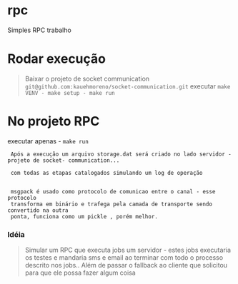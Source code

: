 # rpc
Simples RPC trabalho

# Rodar execução

> Baixar o projeto de socket communication `git@github.com:kauehmoreno/socket-communication.git`
> executar `make VENV - make setup - make run `


# No projeto RPC

executar apenas - `make run `

```
 Após a execução um arquivo storage.dat será criado no lado servidor - projeto de socket- communication...

 com todas as etapas catalogados simulando um log de operação


 msgpack é usado como protocolo de comunicao entre o canal - esse protocolo
 transforma em binário e trafega pela camada de transporte sendo convertido na outra
 ponta, funciona como um pickle , porém melhor.

```
### Idéia
> Simular um RPC que executa jobs um servidor - estes jobs executaria os testes e mandaria
> sms e email ao terminar com todo o processo descrito nos jobs..
> Além de passar o fallback ao cliente que solicitou para que ele possa fazer algum coisa
